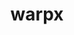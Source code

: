 ---
title: "warpx"
layout: cache
categories: [package, develop-2023-05-21]
meta: {"versions": ["23.03"], "compilers": ["gcc@=11.1.0", "gcc@=7.3.1"], "oss": ["amzn2", "ubuntu20.04"], "platforms": ["linux"], "targets": ["aarch64", "neoverse_n1", "ppc64le", "x86_64_v3"], "stacks": ["aws-ahug", "aws-ahug-aarch64", "e4s", "e4s-power", "root"], "num_specs": 9, "num_specs_by_stack": {"root": 9, "aws-ahug-aarch64": 2, "aws-ahug": 1, "e4s-power": 3, "e4s": 3}}
spec_details: [{"hash": "3hq7bvgoyf5s4be2wsexbnu3enhhwfhg", "compiler": "gcc@=7.3.1", "versions": ["23.03"], "os": "amzn2", "platform": "linux", "target": "aarch64", "variants": ["+app", "~ascent", "build_system=cmake", "build_type=Release", "compute=omp", "dims=3", "~eb", "generator=make", "~ipo", "+lib", "+mpi", "+mpithreadmultiple", "+openpmd", "precision=double", "+psatd", "+qed", "~qedtablegen", "~sensei", "+shared", "+tprof"], "stacks": ["root", "aws-ahug-aarch64"], "size": "-", "tarball": "https://binaries.spack.io/develop-2023-05-21/build_cache/linux-amzn2-aarch64/gcc-7.3.1/warpx-23.03/linux-amzn2-aarch64-gcc-7.3.1-warpx-23.03-3hq7bvgoyf5s4be2wsexbnu3enhhwfhg.spack"}, {"hash": "kdvekrxuopmygkfgdk5ao45u73tqlohi", "compiler": "gcc@=7.3.1", "versions": ["23.03"], "os": "amzn2", "platform": "linux", "target": "neoverse_n1", "variants": ["+app", "~ascent", "build_system=cmake", "build_type=Release", "compute=omp", "dims=3", "~eb", "generator=make", "~ipo", "+lib", "+mpi", "+mpithreadmultiple", "+openpmd", "precision=double", "+psatd", "+qed", "~qedtablegen", "~sensei", "+shared", "+tprof"], "stacks": ["root", "aws-ahug-aarch64"], "size": "-", "tarball": "https://binaries.spack.io/develop-2023-05-21/build_cache/linux-amzn2-neoverse_n1/gcc-7.3.1/warpx-23.03/linux-amzn2-neoverse_n1-gcc-7.3.1-warpx-23.03-kdvekrxuopmygkfgdk5ao45u73tqlohi.spack"}, {"hash": "vggsywzqu6fkfjlxbw2wgbt6gledrihx", "compiler": "gcc@=7.3.1", "versions": ["23.03"], "os": "amzn2", "platform": "linux", "target": "x86_64_v3", "variants": ["+app", "~ascent", "build_system=cmake", "build_type=Release", "compute=omp", "dims=3", "~eb", "generator=make", "~ipo", "+lib", "+mpi", "+mpithreadmultiple", "+openpmd", "precision=double", "+psatd", "+qed", "~qedtablegen", "~sensei", "+shared", "+tprof"], "stacks": ["aws-ahug", "root"], "size": "-", "tarball": "https://binaries.spack.io/develop-2023-05-21/build_cache/linux-amzn2-x86_64_v3/gcc-7.3.1/warpx-23.03/linux-amzn2-x86_64_v3-gcc-7.3.1-warpx-23.03-vggsywzqu6fkfjlxbw2wgbt6gledrihx.spack"}, {"hash": "7a6jwk66kvimaxqf5ef4l4yc3bnw4r7u", "compiler": "gcc@=11.1.0", "versions": ["23.03"], "os": "ubuntu20.04", "platform": "linux", "target": "ppc64le", "variants": ["+app", "~ascent", "build_system=cmake", "build_type=Release", "compute=omp", "dims=rz", "~eb", "generator=make", "~ipo", "+lib", "+mpi", "+mpithreadmultiple", "+openpmd", "precision=double", "+psatd", "+qed", "~qedtablegen", "~sensei", "+shared", "+tprof"], "stacks": ["root", "e4s-power"], "size": "-", "tarball": "https://binaries.spack.io/develop-2023-05-21/build_cache/linux-ubuntu20.04-ppc64le/gcc-11.1.0/warpx-23.03/linux-ubuntu20.04-ppc64le-gcc-11.1.0-warpx-23.03-7a6jwk66kvimaxqf5ef4l4yc3bnw4r7u.spack"}, {"hash": "o7ujuzygbr3ci75y6czneisxeaweuf3c", "compiler": "gcc@=11.1.0", "versions": ["23.03"], "os": "ubuntu20.04", "platform": "linux", "target": "ppc64le", "variants": ["+app", "~ascent", "build_system=cmake", "build_type=Release", "compute=omp", "dims=2", "~eb", "generator=make", "~ipo", "+lib", "+mpi", "+mpithreadmultiple", "+openpmd", "precision=double", "+psatd", "+qed", "~qedtablegen", "~sensei", "+shared", "+tprof"], "stacks": ["root", "e4s-power"], "size": "-", "tarball": "https://binaries.spack.io/develop-2023-05-21/build_cache/linux-ubuntu20.04-ppc64le/gcc-11.1.0/warpx-23.03/linux-ubuntu20.04-ppc64le-gcc-11.1.0-warpx-23.03-o7ujuzygbr3ci75y6czneisxeaweuf3c.spack"}, {"hash": "47aremfha5omnkbai5fokly7ne33hi2d", "compiler": "gcc@=11.1.0", "versions": ["23.03"], "os": "ubuntu20.04", "platform": "linux", "target": "ppc64le", "variants": ["+app", "~ascent", "build_system=cmake", "build_type=Release", "compute=omp", "dims=3", "~eb", "generator=make", "~ipo", "+lib", "+mpi", "+mpithreadmultiple", "+openpmd", "precision=double", "+psatd", "+qed", "~qedtablegen", "~sensei", "+shared", "+tprof"], "stacks": ["root", "e4s-power"], "size": "-", "tarball": "https://binaries.spack.io/develop-2023-05-21/build_cache/linux-ubuntu20.04-ppc64le/gcc-11.1.0/warpx-23.03/linux-ubuntu20.04-ppc64le-gcc-11.1.0-warpx-23.03-47aremfha5omnkbai5fokly7ne33hi2d.spack"}, {"hash": "iqfd4cktxbwl2pnp5vm7pqgpyqaefuti", "compiler": "gcc@=11.1.0", "versions": ["23.03"], "os": "ubuntu20.04", "platform": "linux", "target": "x86_64_v3", "variants": ["+app", "~ascent", "build_system=cmake", "build_type=Release", "compute=omp", "dims=rz", "~eb", "generator=make", "~ipo", "+lib", "+mpi", "+mpithreadmultiple", "+openpmd", "precision=double", "+psatd", "+qed", "~qedtablegen", "~sensei", "+shared", "+tprof"], "stacks": ["root", "e4s"], "size": "-", "tarball": "https://binaries.spack.io/develop-2023-05-21/build_cache/linux-ubuntu20.04-x86_64_v3/gcc-11.1.0/warpx-23.03/linux-ubuntu20.04-x86_64_v3-gcc-11.1.0-warpx-23.03-iqfd4cktxbwl2pnp5vm7pqgpyqaefuti.spack"}, {"hash": "i5zhlg7dntlgbvmqkcslo4twiuapauv2", "compiler": "gcc@=11.1.0", "versions": ["23.03"], "os": "ubuntu20.04", "platform": "linux", "target": "x86_64_v3", "variants": ["+app", "~ascent", "build_system=cmake", "build_type=Release", "compute=omp", "dims=3", "~eb", "generator=make", "~ipo", "+lib", "+mpi", "+mpithreadmultiple", "+openpmd", "precision=double", "+psatd", "+qed", "~qedtablegen", "~sensei", "+shared", "+tprof"], "stacks": ["root", "e4s"], "size": "-", "tarball": "https://binaries.spack.io/develop-2023-05-21/build_cache/linux-ubuntu20.04-x86_64_v3/gcc-11.1.0/warpx-23.03/linux-ubuntu20.04-x86_64_v3-gcc-11.1.0-warpx-23.03-i5zhlg7dntlgbvmqkcslo4twiuapauv2.spack"}, {"hash": "ne7tjc6lp2eqycrrhjds2z3tgiuqzljx", "compiler": "gcc@=11.1.0", "versions": ["23.03"], "os": "ubuntu20.04", "platform": "linux", "target": "x86_64_v3", "variants": ["+app", "~ascent", "build_system=cmake", "build_type=Release", "compute=omp", "dims=2", "~eb", "generator=make", "~ipo", "+lib", "+mpi", "+mpithreadmultiple", "+openpmd", "precision=double", "+psatd", "+qed", "~qedtablegen", "~sensei", "+shared", "+tprof"], "stacks": ["root", "e4s"], "size": "-", "tarball": "https://binaries.spack.io/develop-2023-05-21/build_cache/linux-ubuntu20.04-x86_64_v3/gcc-11.1.0/warpx-23.03/linux-ubuntu20.04-x86_64_v3-gcc-11.1.0-warpx-23.03-ne7tjc6lp2eqycrrhjds2z3tgiuqzljx.spack"}]
---